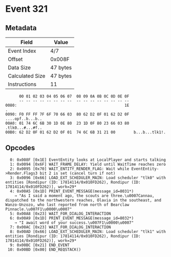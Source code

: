# Event 321

## Metadata

| Field           | Value    |
|-----------------|----------|
| Event Index     | 4/7      |
| Offset          | 0x008F   |
| Data Size       | 47 bytes |
| Calculated Size | 47 bytes |
| Instructions    | 11       |

```
      00 01 02 03 04 05 06 07  08 09 0A 0B 0C 0D 0E 0F
      -- -- -- -- -- -- -- --  -- -- -- -- -- -- -- --
0080:                                               1E                 .
0090: F0 FF FF 7F 6F 70 66 03  80 62 D2 0F 01 62 D2 0F  ....opf..b...b..
00A0: 01 74 6C 6B 30 1D 0E 80  23 1D 0F 80 23 66 03 80  .tlk0...#...#f..
00B0: 62 D2 0F 01 62 D2 0F 01  74 6C 6B 31 21 00        b...b...tlk1!.  
```

## Opcodes

```
  0: 0x008F [0x1E] EventEntity looks at LocalPlayer and starts talking
  1: 0x0094 [0x6F] WAIT_FRAME_DELAY: Yield until WaitTime reaches zero
  2: 0x0095 [0x70] WAIT_ENTITY_RENDER_FLAG: Wait while EventEntity->Render.Flags3 bit 2 is set (cancel turn if not)
  3: 0x0096 [0x66] LOAD_EXT_SCHEDULER_MAIN: Load scheduler "tlk0" with entities [Rondipur (ID: 17814114/0x010FD262), Rondipur (ID: 17814114/0x010FD262)], work=29*
  4: 0x00A5 [0x1D] PRINT_EVENT_MESSAGE(message_id=8031*)
    → "As I said a moment ago, the scouts are three.\u0007Cannau, dispatched to the northwestern reaches, Olavia in the southeast, and Wanzo-Unzozo, who last reported from north of Bearclaw Pinnacle.\u007F1\u0000\u0007"
  5: 0x00A8 [0x23] WAIT_FOR_DIALOG_INTERACTION
  6: 0x00A9 [0x1D] PRINT_EVENT_MESSAGE(message_id=8032*)
    → "I await word of your success.\u007F1\u0000\u0007"
  7: 0x00AC [0x23] WAIT_FOR_DIALOG_INTERACTION
  8: 0x00AD [0x66] LOAD_EXT_SCHEDULER_MAIN: Load scheduler "tlk1" with entities [Rondipur (ID: 17814114/0x010FD262), Rondipur (ID: 17814114/0x010FD262)], work=29*
  9: 0x00BC [0x21] END_EVENT
 10: 0x00BD [0x00] END_REQSTACK()
```
